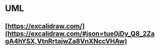 # UML
## [https://excalidraw.com/](https://excalidraw.com/#json=tue0jDy_Q8_2ZagA4hYSX,VtnRrtajwZa8VnXNccVHAw)
